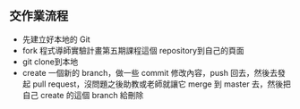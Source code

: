 ## 交作業流程

- 先建立好本地的 Git
- fork 程式導師實驗計畫第五期課程這個 repository到自己的頁面
- git clone到本地
- create 一個新的 branch，做一些 commit 修改內容，push 回去，然後去發起 pull request，沒問題之後助教或老師就讓它 merge 到 master 去，然後把自己 create 的這個 branch 給刪除